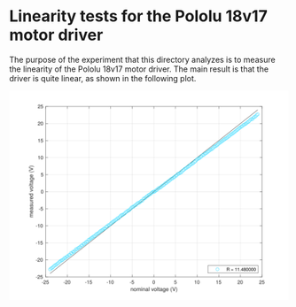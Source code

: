 # Linearity tests for the Pololu 18v17 motor driver

The purpose of the experiment that this directory analyzes is to measure the linearity of the Pololu 18v17 motor driver. The main result is that the driver is quite linear, as shown in the following plot.

![The primary result of the experiment.](voltage-means.svg)

